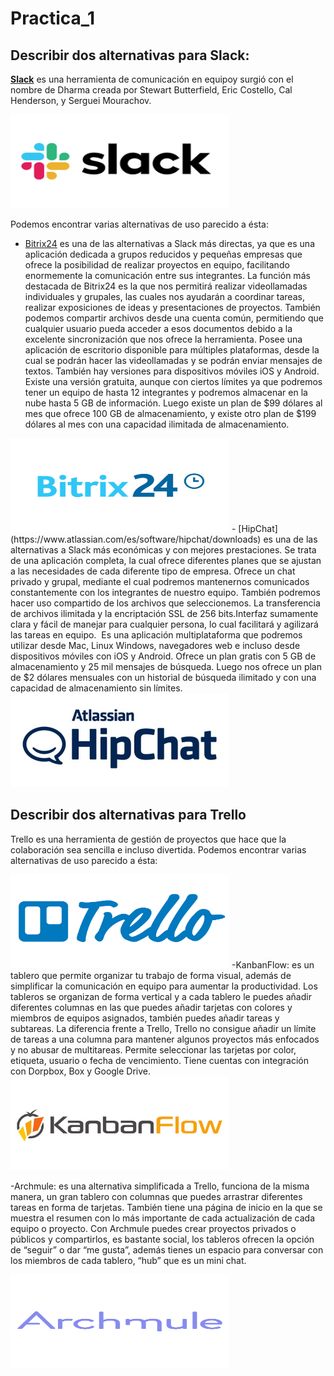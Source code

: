 # Practica_1

## Describir dos alternativas para Slack:

[**Slack**](https://slack.com/intl/es-es/lp/three?utm_medium=ppc&utm_source=google&utm_campaign=d_ppc_google_es_es_brand-hv&utm_term=slack&ds_rl=1249094&gclid=Cj0KCQiA7OnxBRCNARIsAIW53B8trJmGcsh0xr6I-4EvOS4FYR7g3_izikxPYuorKyh5bK-0CIzafIEaAqm2EALw_wcB&gclsrc=aw.ds) es una herramienta de comunicación en equipo​y surgió con el nombre de Dharma​ creada por Stewart Butterfield​, Eric Costello, Cal Henderson, y Serguei Mourachov.


<img src="slack.png" width="350" height="150" />

Podemos encontrar varias alternativas de uso parecido a ésta:

- [Bitrix24](https://www.bitrix24.es/) es una de las alternativas a Slack más directas, ya que es una aplicación dedicada a grupos reducidos y pequeñas empresas que ofrece la posibilidad de realizar proyectos en equipo, facilitando enormemente la comunicación entre sus integrantes. La función más destacada de Bitrix24 es la que nos permitirá realizar videollamadas individuales y grupales, las cuales nos ayudarán a coordinar tareas, realizar exposiciones de ideas y presentaciones de proyectos. También podemos compartir archivos desde una cuenta común, permitiendo que cualquier usuario pueda acceder a esos documentos debido a la excelente sincronización que nos ofrece la herramienta. Posee una aplicación de escritorio disponible para múltiples plataformas, desde la cual se podrán hacer las videollamadas y se podrán enviar mensajes de textos. También hay versiones para dispositivos móviles iOS y Android. Existe una versión gratuita, aunque con ciertos límites ya que podremos tener un equipo de hasta 12 integrantes y podremos almacenar en la nube hasta 5 GB de información. Luego existe un plan de $99 dólares al mes que ofrece 100 GB de almacenamiento, y existe otro plan de $199 dólares al mes con una capacidad ilimitada de almacenamiento. 


<img src="Bitrix24.jpg" width="350" height="150" />
- [HipChat](https://www.atlassian.com/es/software/hipchat/downloads) es una de las alternativas a Slack más económicas y con mejores prestaciones. Se trata de una aplicación completa, la cual ofrece diferentes planes que se ajustan a las necesidades de cada diferente tipo de empresa. Ofrece un chat privado y grupal, mediante el cual podremos mantenernos comunicados constantemente con los integrantes de nuestro equipo. También podremos hacer uso compartido de los archivos que seleccionemos. La transferencia de archivos ilimitada y la encriptación SSL de 256 bits.Interfaz sumamente clara y fácil de manejar para cualquier persona, lo cual facilitará y agilizará las tareas en equipo.  Es una aplicación multiplataforma que podremos utilizar desde Mac, Linux Windows, navegadores web e incluso desde dispositivos móviles con iOS y Android. Ofrece un plan gratis con 5 GB de almacenamiento y 25 mil mensajes de búsqueda. Luego nos ofrece un plan de $2 dólares mensuales con un historial de búsqueda ilimitado y con una capacidad de almacenamiento sin límites. 


<img src="Hipchat.jpg" width="350" height="150" />


## Describir dos alternativas para Trello

Trello es una herramienta de gestión de proyectos que hace que la colaboración sea sencilla e incluso divertida.
Podemos encontrar varias alternativas de uso parecido a ésta:


<img src="trello.png" width="350" height="150" />
-KanbanFlow: es un tablero que permite organizar tu trabajo de forma visual, además de simplificar la comunicación en equipo para aumentar la productividad.
Los tableros se organizan de forma vertical y a cada tablero le puedes añadir diferentes columnas en las que puedes añadir tarjetas con colores y miembros de equipos asignados, también puedes añadir tareas y subtareas.
La diferencia frente a Trello, Trello no consigue añadir un límite de tareas a una columna para mantener algunos proyectos más enfocados y no abusar de multitareas. Permite seleccionar las tarjetas por color, etiqueta, usuario o fecha de vencimiento. Tiene cuentas con integración con Dorpbox, Box y Google Drive.


<img src="kanbanflow.jpg" width="350" height="150" />

-Archmule: es una alternativa simplificada a Trello, funciona de la misma manera, un gran tablero con columnas que puedes arrastrar diferentes tareas en forma de tarjetas. También tiene una página de inicio en la que se muestra el resumen con lo más importante de cada actualización de cada equipo o proyecto.
Con Archmule puedes crear proyectos privados o públicos y compartirlos, es bastante social, los tableros ofrecen la opción de “seguir” o dar “me gusta”, además tienes un espacio para conversar con los miembros de cada tablero, “hub” que es un mini chat.


<img src="archmule.png" width="350" height="150" />

